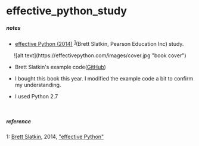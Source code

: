 # effective_python_study

##### notes
* [effective Python (2014)](https://effectivepython.com/) <sup name = "footnote1">[1](#footnote1)</sup>(Brett Slatkin, Pearson Education Inc) study.

<p align="center">
  ![alt text](https://effectivepython.com/images/cover.jpg "book cover")
</p>

* Brett Slatkin's example code([GitHub](https://github.com/bslatkin/effectivepython))

* I bought this book this year. I modified the example code a bit to confirm my understanding.

* I used Python 2.7

<br>

##### reference
<a name="footnote1">1</a>: [Brett Slatkin](https://www.onebigfluke.com/), 2014, ["effective Python"](https://www.amazon.com/Effective-Python-Specific-Software-Development/dp/0134034287)
